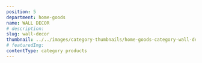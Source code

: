 ```yaml
---
position: 5
department: home-goods
name: WALL DECOR
# description:
slug: wall-decor
thumbnail: ../../images/category-thumbnails/home-goods-category-wall-decor.jpg
# featuredImg:
contentType: category products
---
```

